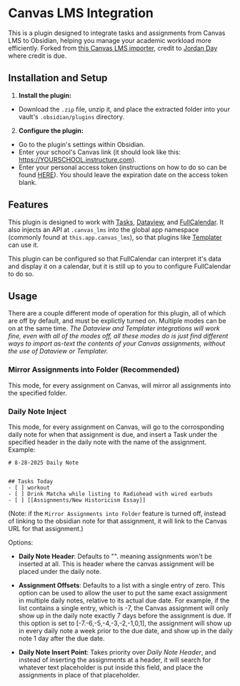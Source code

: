 # Canvas LMS Integration

This is a plugin designed to integrate tasks and assignments from Canvas LMS to Obsidian, helping you manage your academic workload more efficiently. Forked from [this Canvas LMS importer](https://github.com/jordaeday/canvas-task-importer), credit to [Jordan Day](https://github.com/jordaeday) where credit is due.

## Installation and Setup

1. **Install the plugin:**
  - Download the `.zip` file, unzip it, and place the extracted folder into your vault's `.obsidian/plugins` directory.
2. **Configure the plugin:**
  - Go to the plugin's settings within Obsidian.
  - Enter your school's Canvas link (it should look like this: https://YOURSCHOOL.instructure.com).
  - Enter your personal access token (instructions on how to do so can be found [HERE](https://community.canvaslms.com/t5/Student-Guide/How-do-I-manage-API-access-tokens-as-a-student/ta-p/273)). You should leave the expiration date on the access token blank.


## Features
This plugin is designed to work with [Tasks](https://github.com/obsidian-tasks-group/obsidian-tasks), [Dataview](https://github.com/blacksmithgu/obsidian-dataview), and [FullCalendar](https://github.com/obsidian-community/obsidian-full-calendar). It also injects an API at `.canvas_lms` into the global app namespace (commonly found at `this.app.canvas_lms`), so that plugins like [Templater](https://github.com/SilentVoid13/Templater?tab=readme-ov-file) can use it.

This plugin can be configured so that FullCalendar can interpret it's data and display it on a calendar, but it is still up to you to configure FullCalendar to do so.

## Usage

There are a couple different mode of operation for this plugin, all of which are off by default, and must be explictly turned on. Multiple modes can be on at the same time. *The Dataview and Templater integrations will work fine, even with all of the modes off, all these modes do is just find different ways to import as-text the contents of your Canvas assignments, without the use of Dataview or Templater.*

### Mirror Assignments into Folder (Recommended) 
This mode, for every assignment on Canvas, will mirror all assignments into the specified folder.




### Daily Note Inject
This mode, for every assignment on Canvas, will go to the corrosponding daily note for when that assignment is due, and insert a Task under the specified header in the daily note with the name of the assignment.
Example:

```
# 8-28-2025 Daily Note


## Tasks Today
- [ ] workout
- [ ] Drink Matcha while listing to Radiohead with wired earbuds
- [ ] [[Assignments/New Historicism Essay]]

```
(Note: if the ``Mirror Assignments into Folder`` feature is turned off, instead of linking to the obsidian note for that assignment, it will link to the Canvas URL for that assignment.)

Options:
- **Daily Note Header**: Defaults to "". meaning assignments won't be inserted at all. This is header where the canvas assignment will be placed under the daily note.

- **Assignment Offsets**: Defaults to a list with a single entry of zero. This option can be used to allow the user to put the same exact assignment in multiple daily notes, relative to its actual due date. For example, if the list contains a single entry, which is -7, the Canvas assignment will only show up in the daily note exactly 7 days before the assignment is due. If this option is set to [-7.-6,-5,-4,-3,-2,-1,0,1], the assignment will show up in every daily note a week prior to the due date, and show up in the daily note 1 day after the due date.
  
- **Daily Note Insert Point**: Takes priority over *Daily Note Header*, and instead of inserting the assignments at a header, it will search for whatever text placeholder is put inside this field, and place the assignments in place of that placeholder.




